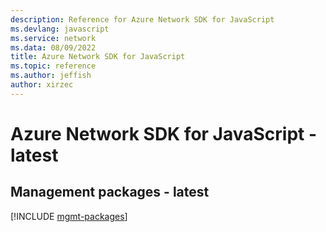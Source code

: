 ```yaml
---
description: Reference for Azure Network SDK for JavaScript
ms.devlang: javascript
ms.service: network
ms.data: 08/09/2022
title: Azure Network SDK for JavaScript
ms.topic: reference
ms.author: jeffish
author: xirzec
---
```

# Azure Network SDK for JavaScript - latest

## Management packages - latest
[!INCLUDE [mgmt-packages](network-mgmt-index.md)]